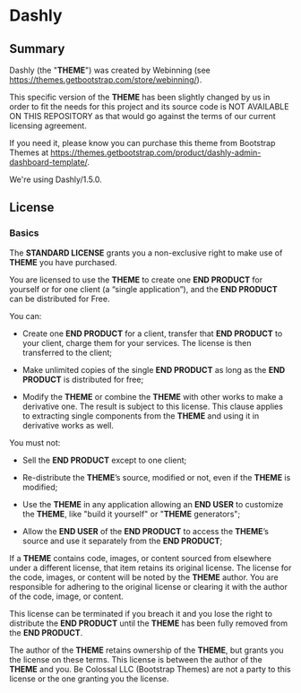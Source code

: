 # Dashly

## Summary

Dashly (the "**THEME**") was created by Webinning (see https://themes.getbootstrap.com/store/webinning/).

This specific version of the **THEME** has been slightly changed by us in order to fit the needs for this project and its source code is NOT AVAILABLE ON THIS REPOSITORY as that would go against the terms of our current licensing agreement.

If you need it, please know you can purchase this theme from Bootstrap Themes at https://themes.getbootstrap.com/product/dashly-admin-dashboard-template/.

We're using Dashly/1.5.0.

## License

### Basics

The **STANDARD LICENSE** grants you a non-exclusive right to make use of **THEME** you have purchased.

You are licensed to use the **THEME** to create one **END PRODUCT** for yourself or for one client (a “single application”), and the **END PRODUCT** can be distributed for Free.

You can:

* Create one **END PRODUCT** for a client, transfer that **END PRODUCT** to your client, charge them for your services. The license is then transferred to the client;

* Make unlimited copies of the single **END PRODUCT** as long as the **END PRODUCT** is distributed for free;

* Modify the **THEME** or combine the **THEME** with other works to make a derivative one. The result is subject to this license. This clause applies to extracting single components from the **THEME** and using it in derivative works as well.

You must not:

* Sell the **END PRODUCT** except to one client;

* Re-distribute the **THEME**’s source, modified or not, even if the **THEME** is modified;

* Use the **THEME** in any application allowing an **END USER** to customize the **THEME**, like "build it yourself" or "**THEME** generators";

* Allow the **END USER** of the **END PRODUCT** to access the **THEME**’s source and use it separately from the **END PRODUCT**;

If a **THEME** contains code, images, or content sourced from elsewhere under a different license, that item retains its original license. The license for the code, images, or content will be noted by the **THEME** author. You are responsible for adhering to the original license or clearing it with the author of the code, image, or content.

This license can be terminated if you breach it and you lose the right to distribute the **END PRODUCT** until the **THEME** has been fully removed from the **END PRODUCT**.

The author of the **THEME** retains ownership of the **THEME**, but grants you the license on these terms. This license is between the author of the **THEME** and you. Be Colossal LLC (Bootstrap Themes) are not a party to this license or the one granting you the license.
